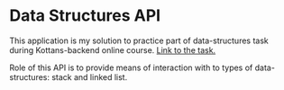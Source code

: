 # Data Structures API

This application is my solution to practice part of data-structures task during Kottans-backend online course. [Link to the task.](https://github.com/kottans/backend/blob/master/tasks/data-structures.md)

Role of this API is to provide means of interaction with to types of data-structures: stack and linked list.
